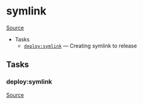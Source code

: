 <!-- DO NOT EDIT THIS FILE! -->
<!-- Instead edit recipe/deploy/symlink.php -->
<!-- Then run bin/docgen -->

# symlink

[Source](/recipe/deploy/symlink.php)



* Tasks
  * [`deploy:symlink`](#deploysymlink) — Creating symlink to release


## Tasks
### deploy:symlink
[Source](/recipe/deploy/symlink.php#L5)




